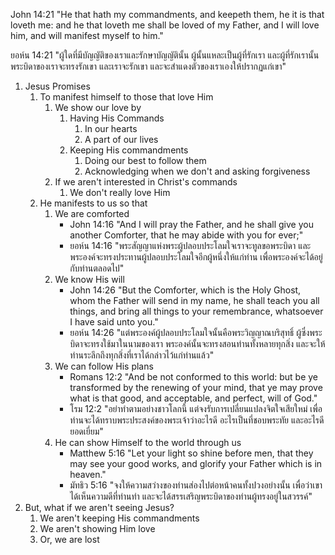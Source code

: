 John 14:21 "He that hath my commandments, and keepeth them, he it is that loveth me: and he that loveth me shall be loved of my Father, and I will love him, and will manifest myself to him."

ยอห์น 14:21 "ผู้ใดที่มีบัญญัติของเราและรักษาบัญญัตินั้น ผู้นั้นแหละเป็นผู้ที่รักเรา และผู้ที่รักเรานั้น พระบิดาของเราจะทรงรักเขา และเราจะรักเขา และจะสำแดงตัวของเราเองให้ปรากฏแก่เขา"

1. Jesus Promises
    1. To manifest himself to those that love Him
        1. We show our love by
            1. Having His Commands
                1. In our hearts
                2. A part of our lives
            2. Keeping His commandments
                1. Doing our best to follow them
                2. Acknowledging when we don't and asking forgiveness
        2. If we aren't interested in Christ's commands
            1. We don't really love Him
    2. He manifests to us so that
        1. We are comforted
            - John 14:16 "And I will pray the Father, and he shall give you another Comforter, that he may abide with you for ever;"
            - ยอห์น 14:16 "พระสัญญาแห่งพระผู้ปลอบประโลมใจเราจะทูลขอพระบิดา และพระองค์จะทรงประทานผู้ปลอบประโลมใจอีกผู้หนึ่งให้แก่ท่าน เพื่อพระองค์จะได้อยู่กับท่านตลอดไป"
        2. We know His will
            - John 14:26 "But the Comforter, which is the Holy Ghost, whom the Father will send in my name, he shall teach you all things, and bring all things to your remembrance, whatsoever I have said unto you."
            - ยอห์น 14:26 "แต่พระองค์ผู้ปลอบประโลมใจนั้นคือพระวิญญาณบริสุทธิ์ ผู้ซึ่งพระบิดาจะทรงใช้มาในนามของเรา พระองค์นั้นจะทรงสอนท่านทั้งหลายทุกสิ่ง และจะให้ท่านระลึกถึงทุกสิ่งที่เราได้กล่าวไว้แก่ท่านแล้ว"
        3. We can follow His plans
            - Romans 12:2 "And be not conformed to this world: but be ye transformed by the renewing of your mind, that ye may prove what is that good, and acceptable, and perfect, will of God."
            - โรม 12:2 "อย่าทำตามอย่างชาวโลกนี้ แต่จงรับการเปลี่ยนแปลงจิตใจเสียใหม่ เพื่อท่านจะได้ทราบพระประสงค์ของพระเจ้าว่าอะไรดี อะไรเป็นที่ชอบพระทัย และอะไรดียอดเยี่ยม"
        4. He can show Himself to the world through us
            - Matthew 5:16 "Let your light so shine before men, that they may see your good works, and glorify your Father which is in heaven."
            - มัทธิว 5:16 "จงให้ความสว่างของท่านส่องไปต่อหน้าคนทั้งปวงอย่างนั้น เพื่อว่าเขาได้เห็นความดีที่ท่านทำ และจะได้สรรเสริญพระบิดาของท่านผู้ทรงอยู่ในสวรรค์"
2. But, what if we aren't seeing Jesus?
    1. We aren't keeping His commandments
    2. We aren't showing Him love
    3. Or, we are lost
